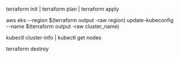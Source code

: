 terraform init | terraform plan | terraform apply

aws eks --region $(terraform output -raw region) update-kubeconfig \
    --name $(terraform output -raw cluster_name)

kubectl cluster-info | kubectl get nodes

terraform destroy
